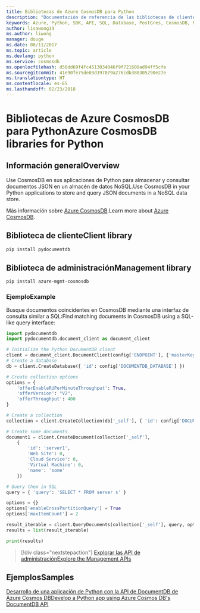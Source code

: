 ```yaml
---
title: Bibliotecas de Azure CosmosDB para Python
description: "Documentación de referencia de las bibliotecas de cliente de Python para Cosmos DB"
keywords: Azure, Python, SDK, API, SQL, Database, PostGres, CosmosDB, NoSQL
author: lisawong19
ms.author: liwong
manager: douge
ms.date: 08/11/2017
ms.topic: article
ms.devlang: python
ms.service: cosmosdb
ms.openlocfilehash: d56dd69f4fc4513034046f9f721608ad94ff5cfe
ms.sourcegitcommit: 41e90fe75de03d397079a276cdb388305290e27e
ms.translationtype: HT
ms.contentlocale: es-ES
ms.lasthandoff: 02/23/2018
---
```

# <a name="azure-cosmosdb-libraries-for-python"></a><span data-ttu-id="84899-104">Bibliotecas de Azure CosmosDB para Python</span><span class="sxs-lookup"><span data-stu-id="84899-104">Azure CosmosDB libraries for Python</span></span>

## <a name="overview"></a><span data-ttu-id="84899-105">Información general</span><span class="sxs-lookup"><span data-stu-id="84899-105">Overview</span></span>

<span data-ttu-id="84899-106">Use CosmosDB en sus aplicaciones de Python para almacenar y consultar documentos JSON en un almacén de datos NoSQL.</span><span class="sxs-lookup"><span data-stu-id="84899-106">Use CosmosDB in your Python applications to store and query JSON documents in a NoSQL data store.</span></span>

<span data-ttu-id="84899-107">Más información sobre [Azure CosmosDB](https://docs.microsoft.com/azure/cosmos-db/introduction).</span><span class="sxs-lookup"><span data-stu-id="84899-107">Learn more about [Azure CosmosDB](https://docs.microsoft.com/azure/cosmos-db/introduction).</span></span>

## <a name="client-library"></a><span data-ttu-id="84899-108">Biblioteca de cliente</span><span class="sxs-lookup"><span data-stu-id="84899-108">Client library</span></span>
 ```bash
pip install pydocumentdb
 ```

## <a name="management-library"></a><span data-ttu-id="84899-109">Biblioteca de administración</span><span class="sxs-lookup"><span data-stu-id="84899-109">Management library</span></span>
```bash
pip install azure-mgmt-cosmosdb
```

### <a name="example"></a><span data-ttu-id="84899-110">Ejemplo</span><span class="sxs-lookup"><span data-stu-id="84899-110">Example</span></span>

<span data-ttu-id="84899-111">Busque documentos coincidentes en CosmosDB mediante una interfaz de consulta similar a SQL:</span><span class="sxs-lookup"><span data-stu-id="84899-111">Find matching documents in CosmosDB using a SQL-like query interface:</span></span>

```python
import pydocumentdb
import pydocumentdb.document_client as document_client

# Initialize the Python DocumentDB client
client = document_client.DocumentClient(config['ENDPOINT'], {'masterKey': config['MASTERKEY']})
# Create a database
db = client.CreateDatabase({ 'id': config['DOCUMENTDB_DATABASE'] })

# Create collection options
options = {
    'offerEnableRUPerMinuteThroughput': True,
    'offerVersion': "V2",
    'offerThroughput': 400
}

# Create a collection
collection = client.CreateCollection(db['_self'], { 'id': config['DOCUMENTDB_COLLECTION'] }, options)

# Create some documents
document1 = client.CreateDocument(collection['_self'],
    { 
        'id': 'server1',
        'Web Site': 0,
        'Cloud Service': 0,
        'Virtual Machine': 0,
        'name': 'some' 
    })

# Query them in SQL
query = { 'query': 'SELECT * FROM server s' }    

options = {} 
options['enableCrossPartitionQuery'] = True
options['maxItemCount'] = 2

result_iterable = client.QueryDocuments(collection['_self'], query, options)
results = list(result_iterable)

print(results)
```
> [!div class="nextstepaction"]
> [<span data-ttu-id="84899-112">Explorar las API de administración</span><span class="sxs-lookup"><span data-stu-id="84899-112">Explore the Management APIs</span></span>](/python/api/overview/azure/cosmosdb/management)

## <a name="samples"></a><span data-ttu-id="84899-113">Ejemplos</span><span class="sxs-lookup"><span data-stu-id="84899-113">Samples</span></span>

[<span data-ttu-id="84899-114">Desarrollo de una aplicación de Python con la API de DocumentDB de Azure Cosmos DB</span><span class="sxs-lookup"><span data-stu-id="84899-114">Develop a Python app using Azure Cosmos DB's DocumentDB API</span></span>](https://azure.microsoft.com/resources/samples/azure-cosmos-db-documentdb-python-getting-started/)


